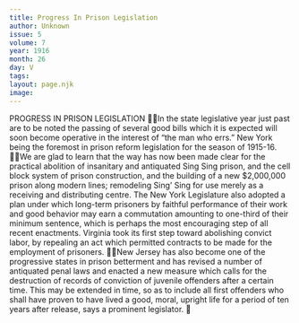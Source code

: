 ```yaml
---
title: Progress In Prison Legislation
author: Unknown
issue: 5
volume: 7
year: 1916
month: 26
day: V
tags:
layout: page.njk
image:
---
```

PROGRESS IN PRISON LEGISLATION In the state legislative year just past are to be noted the passing of several good bills which it is expected will soon become operative in the interest of “the man who errs.” New York being the foremost in prison reform legislation for the season of 1915-16. We are glad to learn that the way has now been made clear for the practical abolition of insanitary and antiquated Sing Sing prison, and the cell block system of prison construction, and the building of a new $2,000,000 prison along modern lines; remodeling Sing’ Sing for use merely as a receiving and distributing centre. The New York Legislature also adopted a plan under which long-term prisoners by faithful performance of their work and good behavior may earn a commutation amounting to one-third of their minimum sentence, which is perhaps the most encouraging step of all recent enactments. Virginia took its first step toward abolishing convict labor, by repealing an act which permitted contracts to be made for the employment of prisoners. New Jersey has also become one of the progressive states in prison betterment and has revised a number of antiquated penal laws and enacted a new measure which calls for the destruction of records of conviction of juvenile offenders after a certain time. This may be extended in time, so as to include all first offenders who shall have proven to have lived a good, moral, upright life for a period of ten years after release, says a prominent legislator. 
